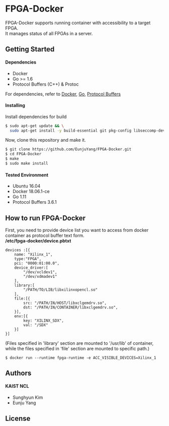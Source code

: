 # FPGA-Docker

FPGA-Docker supports running container with accessibility to a target FPGA.  
It manages status of all FPGAs in a server.

## Getting Started
#### Dependencies
- Docker
- Go >= 1.6
- Protocol Buffers (C++) & Protoc

For dependencies, refer to [Docker](https://docs.docker.com/install/linux/docker-ce/ubuntu/#set-up-the-repository), [Go](https://golang.org/dl/), [Protocol Buffers](https://github.com/protocolbuffers/protobuf/blob/master/src/README.md) 

#### Installing
Install dependencies for build
```bash
$ sudo apt-get update && \
  sudo apt-get install -y build-essential git pkg-config libseccomp-dev libcap-dev libpci-dev libapparmor-dev libselinux1-dev
```
Now, clone this repository and make it.
```bash
$ git clone https://github.com/EunjuYang/FPGA-Docker.git
$ cd FPGA-Docker
$ make
$ sudo make install
```

#### Tested Environment
- Ubuntu 16.04
- Docker 18.06.1-ce
- Go 1.11
- Protocol Buffers 3.6.1

## How to run FPGA-Docker
First, you need to provide device list you want to access from docker container as protocol buffer text form.  
**/etc/fpga-docker/device.pbtxt**
```
devices :[{
    name: "Xilinx_1",
    type:"FPGA",
    pci: "0000:01:00.0",
    device_driver:[
        "/dev/xcldev1",
        "/dev/xdmadev1"
    ],
    library:[
        "/PATH/TO/LIB/libxilinxopencl.so"
    ],
    file:[{
        src: "/PATH/IN/HOST/libxclgemdrv.so",
        dst: "/PATH/IN/CONTAINER/libxclgemdrv.so",
    }],
    env:[{
        key: "XILINX_SDX",
        val: "/SDX"
    }]
}]
```
(Files specified in 'library' section are mounted to '/usr/lib' of container, while the files specified in 'file' section are mounted to specific path.)

```
$ docker run --runtime fpga-runtime -e ACC_VISIBLE_DEVICES=Xilinx_1
```


## Authors
#### KAIST NCL
* Sunghyun Kim
* Eunju Yang

## License
